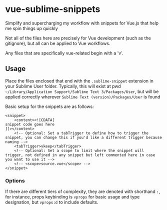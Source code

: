 # vue-sublime-snippets
Simplify and supercharging my workflow with snippets for Vue.js that help me spin things up quickly

Not all of the files here are precisely for Vue development (such as the gitignore), but all can be applied to Vue workflows.

Any files that are specifically vue-related begin with a 'v'.

## Usage
Place the files enclosed that end with the `.sublime-snippet` extension in your Sublime User folder. Typically, this will exist at pwd `~/Library/Application Support/Sublime Text 3/Packages/User`, but will be applied correctly wherever `Sublime Text (version)/Packages/User` is found

Basic setup for the snippets are as follows:

```
<snippet>
	<content><![CDATA[
snippet code goes here
]]></content>
	<!-- Optional: Set a tabTrigger to define how to trigger the snippet, you can change this if you'd like a different trigger because naming -->
	<tabTrigger>vkeep</tabTrigger>
	<!-- Optional: Set a scope to limit where the snippet will trigger, not defined in any snippet but left commented here in case you want to use it -->
	<!-- <scope>source.vue</scope> -->
</snippet>
```

### Options
If there are different tiers of complexity, they are denoted with shorthand `:`, for instance, props keybinding is `vprops` for basic usage and type designation, but `vprops:d` to include defaults.
